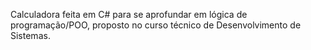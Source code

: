 Calculadora feita em C# para se aprofundar em lógica de programação/POO, proposto no curso técnico de Desenvolvimento de Sistemas.
